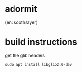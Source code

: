 # adormit

(en: soothsayer)


# build instructions

get the glib headers

`sudo apt install libglib2.0-dev`